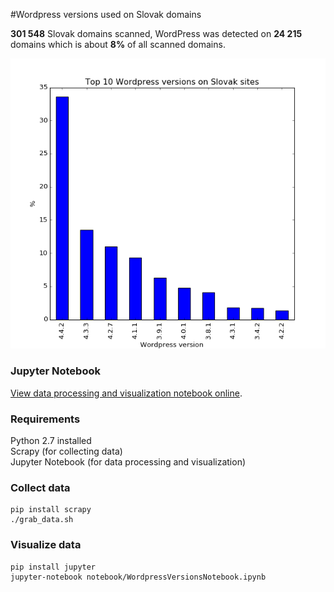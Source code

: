 #Wordpress versions used on Slovak domains

**301 548** Slovak domains scanned, WordPress was detected on **24 215** domains which is about **8%** of all scanned domains.

![WordPress versions chart](wordpress_versions.png)

### Jupyter Notebook

[View data processing and visualization notebook online](https://github.com/richard-mihalovic/wordpress-versions-on-slovak-domains/blob/master/notebook/WordpressVersionsNotebook.ipynb).

### Requirements
Python 2.7 installed  
Scrapy (for collecting data)  
Jupyter Notebook (for data processing and visualization)

### Collect data
```
pip install scrapy
./grab_data.sh
```

### Visualize data
```
pip install jupyter
jupyter-notebook notebook/WordpressVersionsNotebook.ipynb
```
